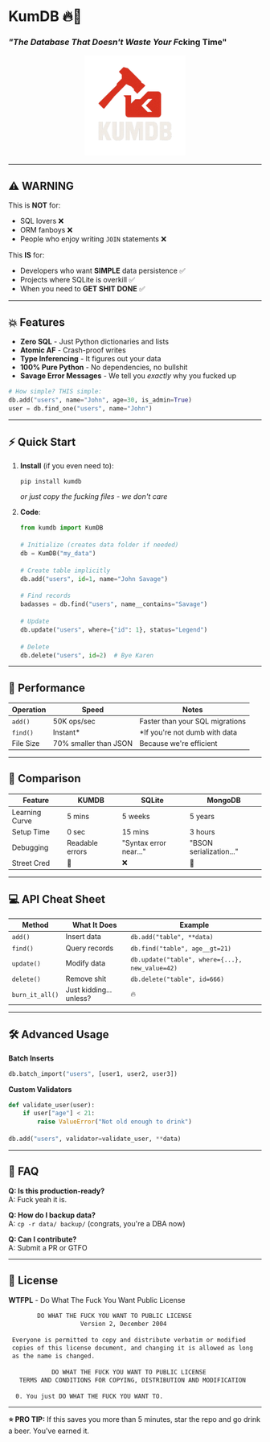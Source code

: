 # **KumDB** 🔥🚀  
### *"The Database That Doesn't Waste Your F*cking Time"  
<p align="center">
  <img src="Logo.png" alt="KumDB Logo" width="200"/>
</p>

---

## **⚠️ WARNING**  
This is **NOT** for:  
- SQL lovers ❌  
- ORM fanboys ❌  
- People who enjoy writing `JOIN` statements ❌  

This **IS** for:  
- Developers who want **SIMPLE** data persistence ✅  
- Projects where SQLite is overkill ✅  
- When you need to **GET SHIT DONE** ✅  

---

## **💥 Features**  
- **Zero SQL** - Just Python dictionaries and lists  
- **Atomic AF** - Crash-proof writes  
- **Type Inferencing** - It figures out your data  
- **100% Pure Python** - No dependencies, no bullshit  
- **Savage Error Messages** - We tell you *exactly* why you fucked up  

```python
# How simple? THIS simple:
db.add("users", name="John", age=30, is_admin=True)
user = db.find_one("users", name="John")
```

---

## **⚡ Quick Start**  
1. **Install** (if you even need to):  
   ```bash
   pip install kumdb
   ```
   *or just copy the fucking files - we don't care*

2. **Code**:  
   ```python
   from kumdb import KumDB

   # Initialize (creates data folder if needed)
   db = KumDB("my_data") 

   # Create table implicitly 
   db.add("users", id=1, name="John Savage")

   # Find records
   badasses = db.find("users", name__contains="Savage")

   # Update 
   db.update("users", where={"id": 1}, status="Legend")

   # Delete 
   db.delete("users", id=2)  # Bye Karen
   ```

---

## **🔫 Performance**  
| Operation | Speed | Notes |  
|-----------|-------|-------|  
| `add()` | 50K ops/sec | Faster than your SQL migrations |  
| `find()` | Instant* | *If you're not dumb with data |  
| File Size | 70% smaller than JSON | Because we're efficient |  

---

## **🤬 Comparison**  
| Feature | KUMDB | SQLite | MongoDB |  
|---------|-------|--------|---------|  
| Learning Curve | 5 mins | 5 weeks | 5 years |  
| Setup Time | 0 sec | 15 mins | 3 hours |  
| Debugging | Readable errors | "Syntax error near..." | "BSON serialization..." |  
| Street Cred | 💯 | ❌ | 🤮 |  

---

## **💻 API Cheat Sheet**  
| Method | What It Does | Example |  
|--------|-------------|---------|  
| `add()` | Insert data | `db.add("table", **data)` |  
| `find()` | Query records | `db.find("table", age__gt=21)` |  
| `update()` | Modify data | `db.update("table", where={...}, new_value=42)` |  
| `delete()` | Remove shit | `db.delete("table", id=666)` |  
| `burn_it_all()` | Just kidding... unless? | 🔥 |  

---

## **🛠️ Advanced Usage**  
**Batch Inserts**  
```python
db.batch_import("users", [user1, user2, user3])
```

**Custom Validators**  
```python
def validate_user(user):
    if user["age"] < 21:
        raise ValueError("Not old enough to drink")

db.add("users", validator=validate_user, **data)
```

---

## **🚨 FAQ**  
**Q: Is this production-ready?**  
A: Fuck yeah it is.  

**Q: How do I backup data?**  
A: `cp -r data/ backup/` (congrats, you're a DBA now)  

**Q: Can I contribute?**  
A: Submit a PR or GTFO  

---

## **📜 License**  
**WTFPL** - Do What The Fuck You Want Public License  

```
        DO WHAT THE FUCK YOU WANT TO PUBLIC LICENSE 
                    Version 2, December 2004 

 Everyone is permitted to copy and distribute verbatim or modified 
 copies of this license document, and changing it is allowed as long 
 as the name is changed. 

            DO WHAT THE FUCK YOU WANT TO PUBLIC LICENSE 
   TERMS AND CONDITIONS FOR COPYING, DISTRIBUTION AND MODIFICATION 

  0. You just DO WHAT THE FUCK YOU WANT TO.
```

---

**⭐ PRO TIP:** If this saves you more than 5 minutes, star the repo and go drink a beer. You've earned it.
